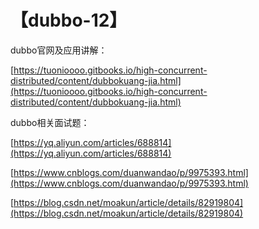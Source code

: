 # 【dubbo-12】

dubbo官网及应用讲解：

[https://tuonioooo.gitbooks.io/high-concurrent-distributed/content/dubbokuang-jia.html](https://tuonioooo.gitbooks.io/high-concurrent-distributed/content/dubbokuang-jia.html)

dubbo相关面试题：

[https://yq.aliyun.com/articles/688814](https://yq.aliyun.com/articles/688814)

[https://www.cnblogs.com/duanwandao/p/9975393.html](https://www.cnblogs.com/duanwandao/p/9975393.html)

[https://blog.csdn.net/moakun/article/details/82919804](https://blog.csdn.net/moakun/article/details/82919804)

